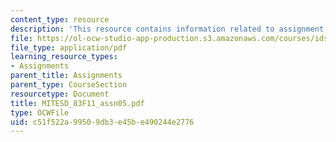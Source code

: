 ```yaml
---
content_type: resource
description: 'This resource contains information related to assignment 5: book review.'
file: https://ol-ocw-studio-app-production.s3.amazonaws.com/courses/ids-900-doctoral-seminar-in-engineering-systems-fall-2011/c51f522a99509db3e45be490244e2776_MITESD_83F11_assn05.pdf
file_type: application/pdf
learning_resource_types:
- Assignments
parent_title: Assignments
parent_type: CourseSection
resourcetype: Document
title: MITESD_83F11_assn05.pdf
type: OCWFile
uid: c51f522a-9950-9db3-e45b-e490244e2776
---
```

